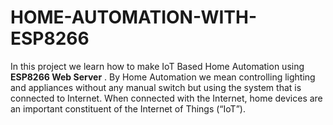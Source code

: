 # HOME-AUTOMATION-WITH-ESP8266
In this project we learn how to make IoT Based Home Automation using **ESP8266 Web Server** . By Home Automation we mean controlling lighting and appliances without any manual switch but using the system that is connected to Internet. When connected with the Internet, home devices are an important constituent of the Internet of Things (“IoT”).
